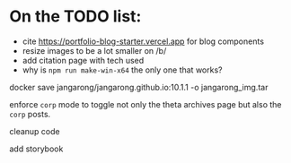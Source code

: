 # On the TODO list:
- cite https://portfolio-blog-starter.vercel.app for blog components
- resize images to be a lot smaller on /b/
- add citation page with tech used
- why is `npm run make-win-x64` the only one that works?

docker save jangarong/jangarong.github.io:10.1.1 -o jangarong_img.tar

enforce `corp` mode to toggle not only the theta archives page but also the `corp` posts.

cleanup code

add storybook
